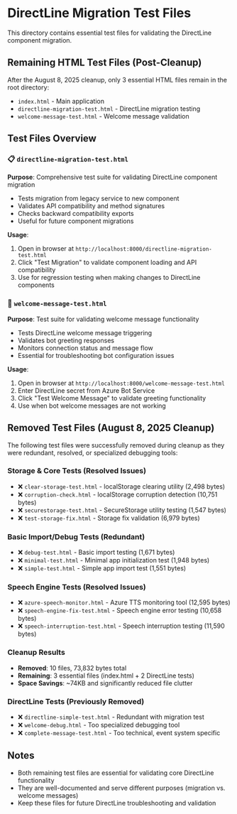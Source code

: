 # DirectLine Migration Test Files

This directory contains essential test files for validating the DirectLine component migration.

## Remaining HTML Test Files (Post-Cleanup)

After the August 8, 2025 cleanup, only 3 essential HTML files remain in the root directory:
- `index.html` - Main application
- `directline-migration-test.html` - DirectLine migration testing  
- `welcome-message-test.html` - Welcome message validation

## Test Files Overview

### 📋 `directline-migration-test.html`
**Purpose**: Comprehensive test suite for validating DirectLine component migration
- Tests migration from legacy service to new component
- Validates API compatibility and method signatures
- Checks backward compatibility exports
- Useful for future component migrations

**Usage**: 
1. Open in browser at `http://localhost:8000/directline-migration-test.html`
2. Click "Test Migration" to validate component loading and API compatibility
3. Use for regression testing when making changes to DirectLine components

### 🤖 `welcome-message-test.html`  
**Purpose**: Test suite for validating welcome message functionality
- Tests DirectLine welcome message triggering
- Validates bot greeting responses
- Monitors connection status and message flow
- Essential for troubleshooting bot configuration issues

**Usage**:
1. Open in browser at `http://localhost:8000/welcome-message-test.html`
2. Enter DirectLine secret from Azure Bot Service
3. Click "Test Welcome Message" to validate greeting functionality
4. Use when bot welcome messages are not working

## Removed Test Files (August 8, 2025 Cleanup)

The following test files were successfully removed during cleanup as they were redundant, resolved, or specialized debugging tools:

### Storage & Core Tests (Resolved Issues)
- ❌ `clear-storage-test.html` - localStorage clearing utility (2,498 bytes)
- ❌ `corruption-check.html` - localStorage corruption detection (10,751 bytes) 
- ❌ `securestorage-test.html` - SecureStorage utility testing (1,547 bytes)
- ❌ `test-storage-fix.html` - Storage fix validation (6,979 bytes)

### Basic Import/Debug Tests (Redundant)
- ❌ `debug-test.html` - Basic import testing (1,671 bytes)
- ❌ `minimal-test.html` - Minimal app initialization test (1,948 bytes)
- ❌ `simple-test.html` - Simple app import test (1,551 bytes)

### Speech Engine Tests (Resolved Issues)
- ❌ `azure-speech-monitor.html` - Azure TTS monitoring tool (12,595 bytes)
- ❌ `speech-engine-fix-test.html` - Speech engine error testing (10,658 bytes)
- ❌ `speech-interruption-test.html` - Speech interruption testing (11,590 bytes)

### Cleanup Results
- **Removed**: 10 files, 73,832 bytes total
- **Remaining**: 3 essential files (index.html + 2 DirectLine tests)
- **Space Savings**: ~74KB and significantly reduced file clutter

### DirectLine Tests (Previously Removed)
- ❌ `directline-simple-test.html` - Redundant with migration test
- ❌ `welcome-debug.html` - Too specialized debugging tool  
- ❌ `complete-message-test.html` - Too technical, event system specific

## Notes

- Both remaining test files are essential for validating core DirectLine functionality
- They are well-documented and serve different purposes (migration vs. welcome messages)
- Keep these files for future DirectLine troubleshooting and validation
